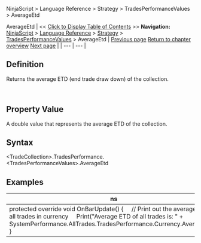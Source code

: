﻿
NinjaScript \> Language Reference \> Strategy \> TradesPerformanceValues \> AverageEtd

AverageEtd
| \<\< [Click to Display Table of Contents](averageetd.md) \>\> **Navigation:**     [NinjaScript](ninjascript.md) \> [Language Reference](language_reference_wip.md) \> [Strategy](strategy.md) \> [TradesPerformanceValues](tradesperformancevalues.md) \> AverageEtd | [Previous page](tradesperformancevalues.md) [Return to chapter overview](tradesperformancevalues.md) [Next page](averagemae.md) |
| --- | --- |
## Definition
Returns the average ETD (end trade draw down) of the collection.  

 
## Property Value
A double value that represents the average ETD of the collection.
 
## Syntax
\<TradeCollection\>.TradesPerformance.\<TradesPerformanceValues\>.AverageEtd

## 
## Examples
| ns |
| --- |
| protected override void OnBarUpdate() {      // Print out the average ETD of all trades in currency      Print("Average ETD of all trades is: " \+ SystemPerformance.AllTrades.TradesPerformance.Currency.AverageEtd); } |

